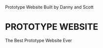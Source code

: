 Prototype Website
Built by Danny and Scott

PROTOTYPE WEBSITE
=================

The Best Prototype Website Ever
